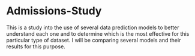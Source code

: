 # Admissions-Study
This is a study into the use of several data prediction models to better understand each one and to determine which is the most effective for this particular type of dataset. I will be comparing several models and their results for this purpose.

